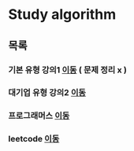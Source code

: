 # Study algorithm

## 목록
### 기본 유형 강의1   [이동](https://github.com/malvr00/Java-algorithm/tree/master/lecture) ( 문제 정리 x )
### 대기업 유형 강의2  [이동](https://github.com/malvr00/Java-algorithm/tree/master/lecture2)
### 프로그래머스      [이동](https://github.com/malvr00/Java-algorithm/tree/master/programmers)
### leetcode [이동](https://github.com/malvr00/Java-algorithm/tree/master/leetcode)
